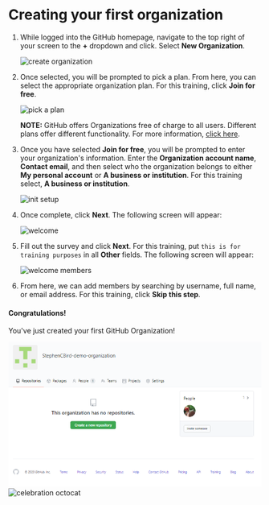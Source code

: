 # Creating your first organization

1. While logged into the GitHub homepage, navigate to the top right of your screen to the **+** dropdown and click. Select **New Organization**.

    ![create organization](/img/create/create_org.png)

1. Once selected, you will be prompted to pick a plan. From here, you can select the appropriate organization plan. For this training, click **Join for free**.

    ![pick a plan](/img/create/org_plans.png)
 
    **NOTE:** GitHub offers Organizations free of charge to all users. Different plans offer different functionality. For more information, [click here](https://docs.github.com/en/free-pro-team@latest/github/getting-started-with-github/githubs-products#github-free-for-organizations). 

1. Once you have selected **Join for free**, you will be prompted to enter your organization's information. Enter the **Organization account name**, **Contact email**, and then select who the organization belongs to either **My personal account** or **A business or institution**.  For this training select, **A business or institution**.

    ![init setup](/img/create/org_init_setup.png)

1. Once complete, click **Next**. The following screen will appear:

    ![welcome](/img/create/create_fill_out_info.png)

1. Fill out the survey and click **Next**. For this training, put `this is for training purposes` in all **Other** fields. The following screen will appear:

    ![welcome members](/img/create/create_org_add_members.png)

1. From here, we can add members by searching by username, full name, or email address.  For this training, click **Skip this step**.

#### Congratulations!
You've just created your first GitHub Organization!

![success](img/create/create_org_success.png)
![celebration octocat](https://octodex.github.com/images/welcometocat.png)